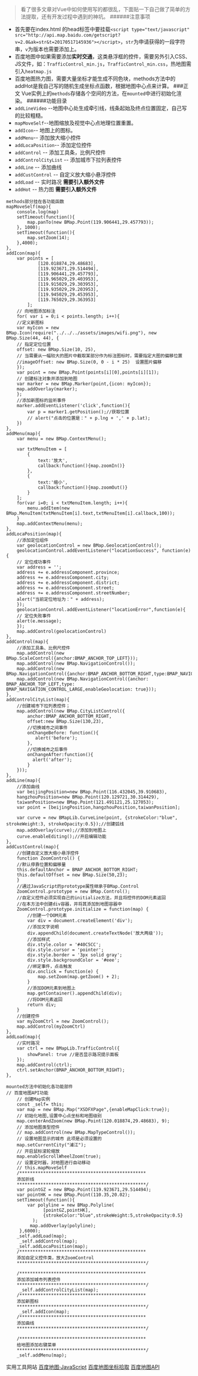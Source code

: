 >看了很多文章对Vue中如何使用写的都很乱，下面贴一下自己做了简单的方法提取，还有开发过程中遇到的神坑。
######注意事项
- 首先要在index.html 的head标签中要挂载```<script type="text/javascript" src="http://api.map.baidu.com/getscript?v=2.0&ak=str&t=20170517145936"></script>```，```str```为申请获得的一段字符串，```v```为版本也需要添加上。
- 百度地图中如果需要添加**实时交通**，这类悬浮框的控件，需要另外引入CSS、JS文件，如：```TrafficControl_min.js```，```TrafficControl_min.css```，热地图需引入```heatmap.js```
- 百度地图热力图，需要大量坐标才能生成不同色块，methods方法中的addHot是我自己写的随机生成坐标点函数，根据地图中心点来计算。
###正文
Vue实例上的```methods```存储各个空间的方法，在```mounted```中进行初始化渲染。
######功能目录
- ```addLineVideo``` --地图中心处生成牵引线，线条起始及终点位置固定，自己写的比较粗糙。
- ```mapMoveSelf```--地图缩放及视觉中心点地理位置重置。
- ```addIcon```-- 地图上的图标。
- ```addMenu```-- 添加放大缩小控件
- ```addLocaPosition```-- 添加定位控件
- ```addControl``` -- 添加工具条，比例尺控件
- ```addControlCityList``` -- 添加城市下拉列表控件
- ```addLine``` -- 添加曲线
- ```addCustControl``` -- 自定义放大缩小悬浮控件
- ```addLoad``` -- 实时路况 **需要引入额外文件**
- ```addHot``` -- 热力图   **需要引入额外文件**
```
methods部分挂在各功能函数
mapMoveSelf(map){
    console.log(map)
    setTimeout(function(){
        map.panTo(new BMap.Point(119.906441,29.457793));
    }, 1000);
    setTimeout(function(){
        map.setZoom(14);
    },4000);
},
addIcon(map){
    var points = [
            [120.018874,29.48683],
            [119.923671,29.514494],
            [119.906441,29.457793],
            [119.965029,29.403953],
            [119.915029,29.303953],
            [119.935029,29.203953],
            [119.945029,29.453953],
            [119.765029,29.363953]
        ];
    // 向地图添加标注
    for( var i = 0;i < points.length; i++){
    //定义新图标
    var myIcon = new BMap.Icon(require("../../../assets/images/wifi.png"), new BMap.Size(44, 44), {
    // 指定定位位置
    offset: new BMap.Size(10, 25),
    // 当需要从一幅较大的图片中截取某部分作为标注图标时，需要指定大图的偏移位置 
    //imageOffset: new BMap.Size(0, 0 - i * 25)  设置图片偏移 
    });
    var point = new BMap.Point(points[i][0],points[i][1]);
    // 创建标注对象并添加到地图 
    var marker = new BMap.Marker(point,{icon: myIcon});
    map.addOverlay(marker);
    };
    //添加新图标的监听事件
    marker.addEventListener('click',function(){
        var p = marker1.getPosition();//获取位置
        // alert("点击的位置是：" + p.lng + ',' + p.lat);
    })
},
addMenu(map){
    var menu = new BMap.ContextMenu();

    var txtMenuItem = [
        {
            text:'放大',
            callback:function(){map.zoomIn()}
        },
        {
            text:'缩小',
            callback:function(){map.zoomOut()}
        }
    ];
    for(var i=0; i < txtMenuItem.length; i++){
        menu.addItem(new BMap.MenuItem(txtMenuItem[i].text,txtMenuItem[i].callback,100));
    }
    map.addContextMenu(menu);
},
addLocaPosition(map){
    //添加定位组件
    var geolocationControl = new BMap.GeolocationControl();
    geolocationControl.addEventListener("locationSuccess", function(e){
    // 定位成功事件
    var address = '';
    address += e.addressComponent.province;
    address += e.addressComponent.city;
    address += e.addressComponent.district;
    address += e.addressComponent.street;
    address += e.addressComponent.streetNumber;
    alert("当前定位地址为：" + address);
    });
    geolocationControl.addEventListener("locationError",function(e){
    // 定位失败事件
    alert(e.message);
    });
    map.addControl(geolocationControl)
},
addControl(map){
    //添加工具条、比例尺控件
    map.addControl(new BMap.ScaleControl({anchor:BMAP_ANCHOR_TOP_LEFT}));
    map.addControl(new BMap.NavigationControl());
    map.addControl(new BMap.NavigationControl({anchor:BMAP_ANCHOR_BOTTOM_RIGHT,type:BMAP_NAVIGATION_CONTROL_SMALL}));
    map.addControl(new BMap.NavigationControl({anchor: BMAP_ANCHOR_TOP_LEFT,type: BMAP_NAVIGATION_CONTROL_LARGE,enableGeolocation: true}));
},
addControlCityList(map){
    //创建城市下拉列表控件；
    map.addControl(new BMap.CityListControl({
        anchor:BMAP_ANCHOR_BOTTOM_RIGHT,
        offset:new BMap.Size(130,23),
        //切换城市之间事件
        onChangeBefore: function(){
           alert('before');
        },
        //切换城市之后事件
        onChangeAfter:function(){
          alert('after');
        }
    }));
},
addLine(map){
    //添加曲线
    var beijingPosition=new BMap.Point(116.432045,39.910683),
    hangzhouPosition=new BMap.Point(120.129721,30.314429),
    taiwanPosition=new BMap.Point(121.491121,25.127053);
    var point = [beijingPosition,hangzhouPosition,taiwanPosition];

    var curve = new BMapLib.CurveLine(point, {strokeColor:"blue", strokeWeight:3, strokeOpacity:0.5});//创建弧线
    map.addOverlay(curve);//添加到地图上
    curve.enableEditing();//开启编辑功能
},
addCustControl(map){
    //创建自定义放大缩小悬浮控件
    function ZoomControl() {
    //默认停靠位置和偏移量
    this.defaultAnchor = BMAP_ANCHOR_BOTTOM_RIGHT;
    this.defaultOffset = new BMap.Size(50,23);
    }
    //通过JavaScript的prototype属性继承于BMap.Control
    ZoomControl.prototype = new BMap.Control();
    //自定义控件必须实现自己的initialize方法，并且将控件的DOM元素返回
    //在本方法中创建div容器，并将其添加到地图容器中
    ZoomControl.prototype.initialize = function(map) {
        //创建一个DOM元素
        var div = document.createElement('div');
        //添加文字说明
        div.appendChild(document.createTextNode('放大两级'));
        //添加样式
        div.style.color = '#40C5CC'; 
        div.style.cursor = 'pointer';
        div.style.border = '3px solid gray';
        div.style.backgroundColor = '#eee';
        //绑定事件，点击触发
        div.onclick = function(e) {
            map.setZoom(map.getZoom() + 2);
        }
        //添加DOM元素到地图上
        map.getContainer().appendChild(div);
        //将DOM元素返回
        return div;
    }
    //创建控件
    var myZoomCtrl = new ZoomControl();
    map.addControl(myZoomCtrl)
},
addLoad(map){
    //实时路况
    var ctrl = new BMapLib.TrafficControl({
        showPanel: true //是否显示路况提示面板
    });      
    map.addControl(ctrl);
    ctrl.setAnchor(BMAP_ANCHOR_BOTTOM_RIGHT);  
},
```


```
mounted方法中初始化各功能部件
// 百度地图API功能
    // 创建Map实例
    const _self= this;
    var map = new BMap.Map("XSDFXPage",{enableMapClick:true});
    // 初始化地图,设置中心点坐标和地图级别
    map.centerAndZoom(new BMap.Point(120.018874,29.48683), 9);
    // 添加地图类型控件
    // map.addControl(new BMap.MapTypeControl());  
    // 设置地图显示的城市 此项是必须设置的
    map.setCurrentCity("浦江");    
    // 开启鼠标滚轮缩放      
    map.enableScrollWheelZoom(true);
    // 设置定时器，对地图进行自动移动
    // this.mapMoveSelf
    /************************************************
    添加折线
    *************************************************/
    var pointGZ = new BMap.Point(119.923671,29.514494);
    var pointHK = new BMap.Point(110.35,20.02);
    setTimeout(function(){
        var polyline = new BMap.Polyline(
              [pointGZ,pointHK],
              {strokeColor:"blue",strokeWeight:5,strokeOpacity:0.5}
          );
         map.addOverlay(polyline);
     },6000);
    _self.addLoad(map);
     _self.addControl(map);
    _self.addLocaPosition(map);
    /************************************************
    添加自定义控件类，放大ZoomControl
    *************************************************/

    /************************************************
    添加添加城市列表控件
    *************************************************/
     _self.addControlCityList(map);
    /************************************************
    添加新图标
    *************************************************/
     _self.addIcon(map);
    /************************************************
    添加曲线
    *************************************************/

    /************************************************
    给地图添加右键菜单
    *************************************************/
    _self.addMenu(map);
```
实用工具网站
[百度地图·JavaScript](http://lbsyun.baidu.com/index.php?title=jspopular)
[百度地图坐标拾取](http://api.map.baidu.com/lbsapi/getpoint/index.html)
[百度地图API](http://developer.baidu.com/map/reference/index.php?title=Class:%E8%A6%86%E7%9B%96%E7%89%A9%E7%B1%BB/Polyline)
